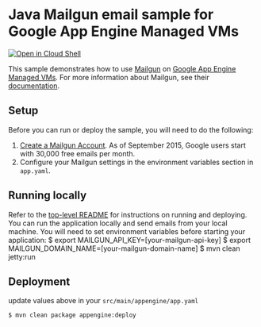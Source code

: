 # Java Mailgun email sample for Google App Engine Managed VMs

<a href="https://console.cloud.google.com/cloudshell/open?git_repo=https://github.com/GoogleCloudPlatform/java-docs-samples&page=editor&open_in_editor=flexible/mailgun/README.md">
<img alt="Open in Cloud Shell" src ="http://gstatic.com/cloudssh/images/open-btn.png"></a>


This sample demonstrates how to use [Mailgun](https://www.mailgun.com) on [Google App Engine Managed VMs](https://cloud.google.com/appengine).
For more information about Mailgun, see their [documentation](https://documentation.mailgun.com/).

## Setup
Before you can run or deploy the sample, you will need to do the following:
1. [Create a Mailgun Account](http://www.mailgun.com/google). As of September 2015, Google users start with 30,000 free emails per month.
2. Configure your Mailgun settings in the environment variables section in ``app.yaml``.

## Running locally
Refer to the [top-level README](../README.md) for instructions on running and deploying.
You can run the application locally and send emails from your local machine. You
will need to set environment variables before starting your application:
    $ export MAILGUN_API_KEY=[your-mailgun-api-key]
    $ export MAILGUN_DOMAIN_NAME=[your-mailgun-domain-name]
    $ mvn clean jetty:run

## Deployment
update values above in your `src/main/appengine/app.yaml`

    $ mvn clean package appengine:deploy
